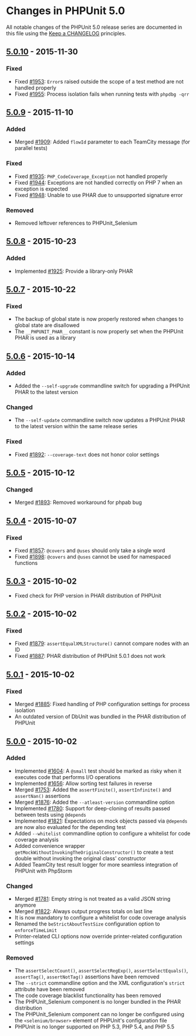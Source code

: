 # Changes in PHPUnit 5.0

All notable changes of the PHPUnit 5.0 release series are documented in this file using the [Keep a CHANGELOG](http://keepachangelog.com/) principles.

## [5.0.10] - 2015-11-30

### Fixed

- Fixed [#1953](https://github.com/sebastianbergmann/phpunit/issues/1953): `Error`s raised outside the scope of a test method are not handled properly
- Fixed [#1955](https://github.com/sebastianbergmann/phpunit/issues/1955): Process isolation fails when running tests with `phpdbg -qrr`

## [5.0.9] - 2015-11-10

### Added

- Merged [#1909](https://github.com/sebastianbergmann/phpunit/issues/1909): Added `flowId` parameter to each TeamCity message (for parallel tests)

### Fixed

- Fixed [#1935](https://github.com/sebastianbergmann/phpunit/issues/1935): `PHP_CodeCoverage_Exception` not handled properly
- Fixed [#1944](https://github.com/sebastianbergmann/phpunit/issues/1944): Exceptions are not handled correctly on PHP 7 when an exception is expected
- Fixed [#1948](https://github.com/sebastianbergmann/phpunit/issues/1948): Unable to use PHAR due to unsupported signature error

### Removed

- Removed leftover references to PHPUnit_Selenium

## [5.0.8] - 2015-10-23

### Added

- Implemented [#1925](https://github.com/sebastianbergmann/phpunit/issues/1925): Provide a library-only PHAR

## [5.0.7] - 2015-10-22

### Fixed

- The backup of global state is now properly restored when changes to global state are disallowed
- The `__PHPUNIT_PHAR__` constant is now properly set when the PHPUnit PHAR is used as a library

## [5.0.6] - 2015-10-14

### Added

- Added the `--self-upgrade` commandline switch for upgrading a PHPUnit PHAR to the latest version

### Changed

- The `--self-update` commandline switch now updates a PHPUnit PHAR to the latest version within the same release series

### Fixed

- Fixed [#1892](https://github.com/sebastianbergmann/phpunit/issues/1892): `--coverage-text` does not honor color settings

## [5.0.5] - 2015-10-12

### Changed

- Merged [#1893](https://github.com/sebastianbergmann/phpunit/issues/1893): Removed workaround for phpab bug

## [5.0.4] - 2015-10-07

### Fixed

- Fixed [#1857](https://github.com/sebastianbergmann/phpunit/issues/1857): `@covers` and `@uses` should only take a single word
- Fixed [#1898](https://github.com/sebastianbergmann/phpunit/issues/1898): `@covers` and `@uses` cannot be used for namespaced functions

## [5.0.3] - 2015-10-02

- Fixed check for PHP version in PHAR distribution of PHPUnit

## [5.0.2] - 2015-10-02

### Fixed

- Fixed [#1879](https://github.com/sebastianbergmann/phpunit/issues/1879): `assertEqualXMLStructure()` cannot compare nodes with an ID
- Fixed [#1887](https://github.com/sebastianbergmann/phpunit/issues/1887): PHAR distribution of PHPUnit 5.0.1 does not work

## [5.0.1] - 2015-10-02

### Fixed

- Merged [#1885](https://github.com/sebastianbergmann/phpunit/issues/1885): Fixed handling of PHP configuration settings for process isolation
- An outdated version of DbUnit was bundled in the PHAR distribution of PHPUnit

## [5.0.0] - 2015-10-02

### Added

- Implemented [#1604](https://github.com/sebastianbergmann/phpunit/issues/1604): A `@small` test should be marked as risky when it executes code that performs I/O operations
- Implemented [#1656](https://github.com/sebastianbergmann/phpunit/issues/1656): Allow sorting test failures in reverse
- Merged [#1753](https://github.com/sebastianbergmann/phpunit/issues/1753): Added the `assertFinite()`, `assertInfinite()` and `assertNan()` assertions
- Merged [#1876](https://github.com/sebastianbergmann/phpunit/issues/1876): Added the `--atleast-version` commandline option
- Implemented [#1780](https://github.com/sebastianbergmann/phpunit/issues/1780): Support for deep-cloning of results passed between tests using `@depends`
- Implemented [#1821](https://github.com/sebastianbergmann/phpunit/issues/1821): Expectations on mock objects passed via `@depends` are now also evaluated for the depending test
- Added `--whitelist` commandline option to configure a whitelist for code coverage analysis
- Added convenience wrapper `getMockWithoutInvokingTheOriginalConstructor()` to create a test double without invoking the original class' constructor
- Added TeamCity test result logger for more seamless integration of PHPUnit with PhpStorm

### Changed

- Merged [#1781](https://github.com/sebastianbergmann/phpunit/issues/1781): Empty string is not treated as a valid JSON string anymore
- Merged [#1822](https://github.com/sebastianbergmann/phpunit/issues/1822): Always output progress totals on last line
- It is now mandatory to configure a whitelist for code coverage analysis
- Renamed the `beStrictAboutTestSize` configuration option to `enforceTimeLimit`
- Printer-related CLI options now override printer-related configuration settings

### Removed

- The `assertSelectCount()`, `assertSelectRegExp()`, `assertSelectEquals()`, `assertTag()`, `assertNotTag()` assertions have been removed
- The `--strict` commandline option and the XML configuration's `strict` attribute have been removed
- The code coverage blacklist functionality has been removed
- The PHPUnit_Selenium component is no longer bundled in the PHAR distribution
- The PHPUnit_Selenium component can no longer be configured using the `<selenium/browser>` element of PHPUnit's configuration file
- PHPUnit is no longer supported on PHP 5.3, PHP 5.4, and PHP 5.5

[5.0.10]: https://github.com/sebastianbergmann/phpunit/compare/5.0.9...5.0.10
[5.0.9]: https://github.com/sebastianbergmann/phpunit/compare/5.0.8...5.0.9
[5.0.8]: https://github.com/sebastianbergmann/phpunit/compare/5.0.7...5.0.8
[5.0.7]: https://github.com/sebastianbergmann/phpunit/compare/5.0.6...5.0.7
[5.0.6]: https://github.com/sebastianbergmann/phpunit/compare/5.0.5...5.0.6
[5.0.5]: https://github.com/sebastianbergmann/phpunit/compare/5.0.4...5.0.5
[5.0.4]: https://github.com/sebastianbergmann/phpunit/compare/5.0.3...5.0.4
[5.0.3]: https://github.com/sebastianbergmann/phpunit/compare/5.0.2...5.0.3
[5.0.2]: https://github.com/sebastianbergmann/phpunit/compare/5.0.1...5.0.2
[5.0.1]: https://github.com/sebastianbergmann/phpunit/compare/5.0.0...5.0.1
[5.0.0]: https://github.com/sebastianbergmann/phpunit/compare/4.8...5.0.0
